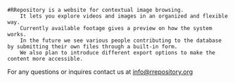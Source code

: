       
	#RRepository is a website for contextual image browsing.
        It lets you explore videos and images in an organized and flexible way.
        Currently available footage gives a preview on how the system works.
        In the future we see various people contributing to the database by submitting their own files through a built-in form.
        We also plan to introduce different export options to make the content more accessible.

For any questions or inquires contact us at info@rrepository.org
